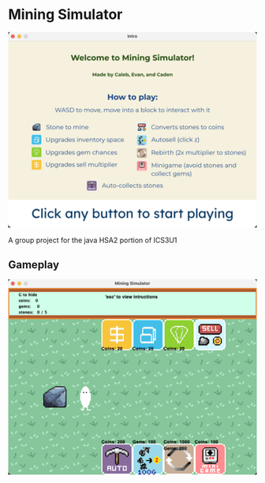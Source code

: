 # Mining Simulator

![image of introductino](src/screenshots/intro.png)

A group project for the java HSA2 portion of ICS3U1

## Gameplay

![alt text](src/screenshots/game.png)
